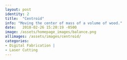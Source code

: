 ```yaml
---
layout: post
identity: 2
title:  "Centroid"
info: "Moving the center of mass of a volume of wood."
date:   2018-02-26 15:20:19 -0500
image: /assets/homepage_images/balance.png
allimages: /assets/images/centroid/
categories:
- Digital Fabrication |
- Laser Cutting
---
```



